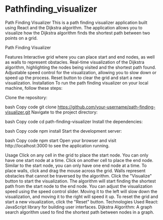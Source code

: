 # Pathfinding_visualizer
Path Finding Visualizer
This is a path finding visualizer application built using React and the Dijkstra algorithm. The application allows you to visualize how the Dijkstra algorithm finds the shortest path between two points on a grid.

Path Finding Visualizer

Features
Interactive grid where you can place start and end nodes, as well as walls to represent obstacles.
Real-time visualization of the Dijkstra algorithm, highlighting the nodes being visited and the shortest path found.
Adjustable speed control for the visualization, allowing you to slow down or speed up the process.
Reset button to clear the grid and start a new visualization.
Installation
To run the path finding visualizer on your local machine, follow these steps:

Clone the repository:

bash
Copy code
git clone https://github.com/your-username/path-finding-visualizer.git
Navigate to the project directory:

bash
Copy code
cd path-finding-visualizer
Install the dependencies:

bash
Copy code
npm install
Start the development server:

bash
Copy code
npm start
Open your browser and visit http://localhost:3000 to see the application running.

Usage
Click on any cell in the grid to place the start node. You can only have one start node at a time.
Click on another cell to place the end node. Similar to the start node, you can only have one end node at a time.
To place walls, click and drag the mouse across the grid. Walls represent obstacles that cannot be traversed by the algorithm.
Click the "Visualize" button to start the visualization. The algorithm will start finding the shortest path from the start node to the end node.
You can adjust the visualization speed using the speed control slider. Moving it to the left will slow down the visualization, and moving it to the right will speed it up.
To reset the grid and start a new visualization, click the "Reset" button.
Technologies Used
React: JavaScript library for building user interfaces.
Dijkstra Algorithm: A graph search algorithm used to find the shortest path between nodes in a graph.
